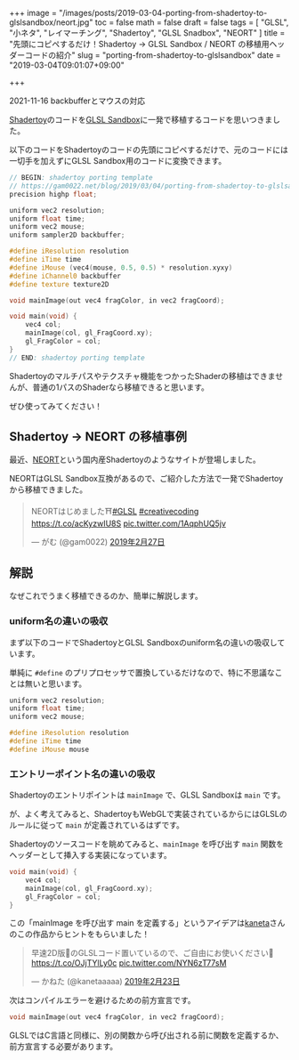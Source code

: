 +++
image = "/images/posts/2019-03-04-porting-from-shadertoy-to-glslsandbox/neort.jpg"
toc = false
math = false
draft = false
tags = [
    "GLSL", "小ネタ", "レイマーチング", "Shadertoy", "GLSL Snadbox", "NEORT"
]
title = "先頭にコピペするだけ！Shadertoy → GLSL Sandbox / NEORT の移植用ヘッダーコードの紹介"
slug = "porting-from-shadertoy-to-glslsandbox"
date = "2019-03-04T09:01:07+09:00"

+++

2021-11-16 backbufferとマウスの対応

[Shadertoy](https://www.shadertoy.com/)のコードを[GLSL Sandbox](http://glslsandbox.com/)に一発で移植するコードを思いつきました。

以下のコードをShadertoyのコードの先頭にコピペするだけで、元のコードには一切手を加えずにGLSL Sandbox用のコードに変換できます。

```cpp
// BEGIN: shadertoy porting template
// https://gam0022.net/blog/2019/03/04/porting-from-shadertoy-to-glslsandbox/
precision highp float;

uniform vec2 resolution;
uniform float time;
uniform vec2 mouse;
uniform sampler2D backbuffer;

#define iResolution resolution
#define iTime time
#define iMouse (vec4(mouse, 0.5, 0.5) * resolution.xyxy)
#define iChannel0 backbuffer
#define texture texture2D

void mainImage(out vec4 fragColor, in vec2 fragCoord);

void main(void) {
    vec4 col;
    mainImage(col, gl_FragCoord.xy);
    gl_FragColor = col;
}
// END: shadertoy porting template
```

Shadertoyのマルチパスやテクスチャ機能をつかったShaderの移植はできませんが、普通の1パスのShaderなら移植できると思います。

ぜひ使ってみてください！

<!--more-->

## Shadertoy → NEORT の移植事例

最近、[NEORT](https://neort.io/)という国内産Shadertoyのようなサイトが登場しました。

NEORTはGLSL Sandbox互換があるので、ご紹介した方法で一発でShadertoyから移植できました。

<blockquote class="twitter-tweet" data-lang="ja"><p lang="ja" dir="ltr">NEORTはじめました⛩️<a href="https://twitter.com/hashtag/GLSL?src=hash&amp;ref_src=twsrc%5Etfw">#GLSL</a> <a href="https://twitter.com/hashtag/creativecoding?src=hash&amp;ref_src=twsrc%5Etfw">#creativecoding</a> <a href="https://t.co/acKyzwIU8S">https://t.co/acKyzwIU8S</a> <a href="https://t.co/1AqphUQ5jv">pic.twitter.com/1AqphUQ5jv</a></p>&mdash; がむ (@gam0022) <a href="https://twitter.com/gam0022/status/1100564853985501184?ref_src=twsrc%5Etfw">2019年2月27日</a></blockquote>
<script async src="https://platform.twitter.com/widgets.js" charset="utf-8"></script>

## 解説

なぜこれでうまく移植できるのか、簡単に解説します。

### uniform名の違いの吸収

まず以下のコードでShadertoyとGLSL Sandboxのuniform名の違いの吸収しています。

単純に `#define` のプリプロセッサで置換しているだけなので、特に不思議なことは無いと思います。

```cpp
uniform vec2 resolution;
uniform float time;
uniform vec2 mouse;

#define iResolution resolution
#define iTime time
#define iMouse mouse
```

### エントリーポイント名の違いの吸収

Shadertoyのエントリポイントは `mainImage` で、GLSL Sandboxは `main` です。

が、よく考えてみると、ShadertoyもWebGLで実装されているからにはGLSLのルールに従って `main` が定義されているはずです。

Shadertoyのソースコードを眺めてみると、`mainImage` を呼び出す `main` 関数をヘッダーとして挿入する実装になっています。

```cpp
void main(void) {
    vec4 col;
    mainImage(col, gl_FragCoord.xy);
    gl_FragColor = col;
}
```

この「mainImage を呼び出す main を定義する」というアイデアは[kaneta](https://twitter.com/kanetaaaaa)さんのこの作品からヒントをもらいました！

<blockquote class="twitter-tweet" data-lang="ja"><p lang="ja" dir="ltr">早速2D版🤔のGLSLコード置いているので、ご自由にお使いください🤔<a href="https://t.co/OJjTYlLy0c">https://t.co/OJjTYlLy0c</a> <a href="https://t.co/NYN6zT77sM">pic.twitter.com/NYN6zT77sM</a></p>&mdash; かねた (@kanetaaaaa) <a href="https://twitter.com/kanetaaaaa/status/1099180997269106688?ref_src=twsrc%5Etfw">2019年2月23日</a></blockquote>
<script async src="https://platform.twitter.com/widgets.js" charset="utf-8"></script>


次はコンパイルエラーを避けるための前方宣言です。

```cpp
void mainImage(out vec4 fragColor, in vec2 fragCoord);
```

GLSLではC言語と同様に、別の関数から呼び出される前に関数を定義するか、前方宣言する必要があります。
